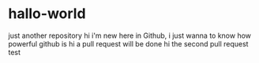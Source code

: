 # hallo-world
just another repository
hi i'm new here in Github, i just wanna to know how powerful github is
hi a pull request will be done
hi the second pull request test

